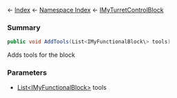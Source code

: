 ← [Index](Api-Index) ← [Namespace Index](Namespace-Index) ← [IMyTurretControlBlock](SpaceEngineers.Game.ModAPI.Ingame.IMyTurretControlBlock)

### Summary

```csharp
public void AddTools(List<IMyFunctionalBlock\> tools)
```

Adds tools for the block

### Parameters

* [List<IMyFunctionalBlock\>](https://docs.microsoft.com/en-us/dotnet/api/System.Collections.Generic.List-1?view=netframework-4.6) tools
